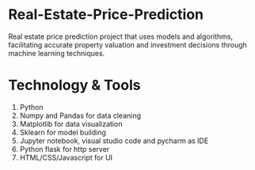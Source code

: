 # Real-Estate-Price-Prediction
Real estate price prediction project  that uses models and algorithms, facilitating accurate property valuation and investment decisions through machine learning techniques.

# Technology & Tools
1. Python
2. Numpy and Pandas for data cleaning
3. Matplotlib for data visualization
4. Sklearn for model building
5. Jupyter notebook, visual studio code and pycharm as IDE
6. Python flask for http server
7. HTML/CSS/Javascript for UI
